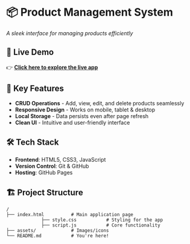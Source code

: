 # 📦 Product Management System  

*A sleek interface for managing products efficiently*  

## 🔗 Live Demo  
👉 **[Click here to explore the live app](https://rajsingh89.github.io/Product-Managment-System/)** 

## 🚀 Key Features  
- **CRUD Operations** - Add, view, edit, and delete products seamlessly  
- **Responsive Design** - Works on mobile, tablet & desktop  
- **Local Storage** - Data persists even after page refresh  
- **Clean UI** - Intuitive and user-friendly interface  

## 🛠️ Tech Stack  
- **Frontend**: HTML5, CSS3, JavaScript  
- **Version Control**: Git & GitHub  
- **Hosting**: GitHub Pages  

## 🏗️ Project Structure  
```plaintext
/
├── index.html          # Main application page  
             ├── style.css           # Styling for the app  
             ├── script.js           # Core functionality  
├── assets/             # Images/icons  
└── README.md           # You're here!  

